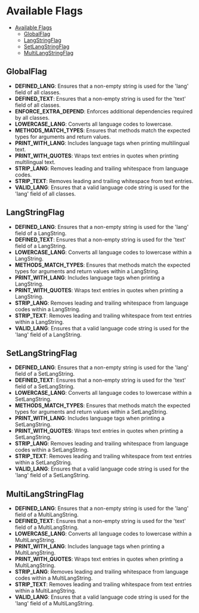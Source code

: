 # Available Flags

<!-- TOC -->
* [Available Flags](#available-flags)
  * [GlobalFlag](#globalflag)
  * [LangStringFlag](#langstringflag)
  * [SetLangStringFlag](#setlangstringflag)
  * [MultiLangStringFlag](#multilangstringflag)
<!-- TOC -->

## GlobalFlag

- **DEFINED_LANG**: Ensures that a non-empty string is used for the 'lang' field of all classes.
- **DEFINED_TEXT**: Ensures that a non-empty string is used for the 'text' field of all classes.
- **ENFORCE_EXTRA_DEPEND**: Enforces additional dependencies required by all classes.
- **LOWERCASE_LANG**: Converts all language codes to lowercase.
- **METHODS_MATCH_TYPES**: Ensures that methods match the expected types for arguments and return values.
- **PRINT_WITH_LANG**: Includes language tags when printing multilingual text.
- **PRINT_WITH_QUOTES**: Wraps text entries in quotes when printing multilingual text.
- **STRIP_LANG**: Removes leading and trailing whitespace from language codes.
- **STRIP_TEXT**: Removes leading and trailing whitespace from text entries.
- **VALID_LANG**: Ensures that a valid language code string is used for the 'lang' field of all classes.

## LangStringFlag

- **DEFINED_LANG**: Ensures that a non-empty string is used for the 'lang' field of a LangString.
- **DEFINED_TEXT**: Ensures that a non-empty string is used for the 'text' field of a LangString.
- **LOWERCASE_LANG**: Converts all language codes to lowercase within a LangString.
- **METHODS_MATCH_TYPES**: Ensures that methods match the expected types for arguments and return values within
                               a LangString.
- **PRINT_WITH_LANG**: Includes language tags when printing a LangString.
- **PRINT_WITH_QUOTES**: Wraps text entries in quotes when printing a LangString.
- **STRIP_LANG**: Removes leading and trailing whitespace from language codes within a LangString.
- **STRIP_TEXT**: Removes leading and trailing whitespace from text entries within a LangString.
- **VALID_LANG**: Ensures that a valid language code string is used for the 'lang' field of a LangString.

## SetLangStringFlag

- **DEFINED_LANG**: Ensures that a non-empty string is used for the 'lang' field of a SetLangString.
- **DEFINED_TEXT**: Ensures that a non-empty string is used for the 'text' field of a SetLangString.
- **LOWERCASE_LANG**: Converts all language codes to lowercase within a SetLangString.
- **METHODS_MATCH_TYPES**: Ensures that methods match the expected types for arguments and return values within
                               a SetLangString.
- **PRINT_WITH_LANG**: Includes language tags when printing a SetLangString.
- **PRINT_WITH_QUOTES**: Wraps text entries in quotes when printing a SetLangString.
- **STRIP_LANG**: Removes leading and trailing whitespace from language codes within a SetLangString.
- **STRIP_TEXT**: Removes leading and trailing whitespace from text entries within a SetLangString.
- **VALID_LANG**: Ensures that a valid language code string is used for the 'lang' field of a SetLangString.

## MultiLangStringFlag

- **DEFINED_LANG**: Ensures that a non-empty string is used for the 'lang' field of a MultiLangString.
- **DEFINED_TEXT**: Ensures that a non-empty string is used for the 'text' field of a MultiLangString.
- **LOWERCASE_LANG**: Converts all language codes to lowercase within a MultiLangString.
- **PRINT_WITH_LANG**: Includes language tags when printing a MultiLangString.
- **PRINT_WITH_QUOTES**: Wraps text entries in quotes when printing a MultiLangString.
- **STRIP_LANG**: Removes leading and trailing whitespace from language codes within a MultiLangString.
- **STRIP_TEXT**: Removes leading and trailing whitespace from text entries within a MultiLangString.
- **VALID_LANG**: Ensures that a valid language code string is used for the 'lang' field of a MultiLangString.

